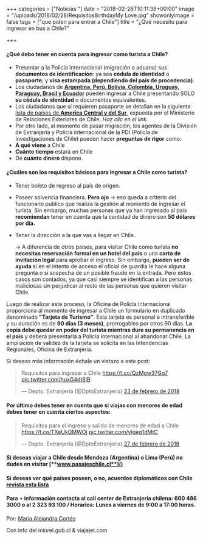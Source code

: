 +++
categories = ["Noticias "]
date = "2018-02-28T10:11:38+00:00"
image = "/uploads/2018/02/28/RequisitosBirthdayMy Love.jpg"
showonlyimage = false
tags = ["que piden para entrar a Chile"]
title = "¿Qué necesito para ingresar en bus a Chile?"

+++
#### **¿Qué debo tener en cuenta para ingresar como turista a Chile?**

* Presentar a la Policía Internacional (migración o aduana) sus **documentos de identificación**: ya sea **cédula de identidad** o **pasaporte**; y **visa estampada (dependiendo del país de procedencia)**.
* Los ciudadanos de [**Argentina, Perú, Bolivia, Colombia, Uruguay, Paraguay, Brasil y Ecuador**](https://minrel.gob.cl/las-americas/minrel/2010-06-15/100334.html) pueden ingresar a Chile presentando SOLO **su cédula de identidad** o documentos equivalentes.
* Los ciudadanos que sí requieren pasaporte se detallan en la siguiente [lista de países de **America Central y del Sur**](https://minrel.gob.cl/las-americas/minrel/2010-06-15/100334.html), expuesta por el Ministerio de Relaciones Exteriores de Chile. _Haz clic en el link._
* Por otro lado, al momento de pasar migración, los agentes de la División de Extranjería y Policía internacional de la PDI (Policía de Investigaciones de Chile) pueden hacer **preguntas de rigor** como:
* **A qué viene** a Chile
* **Cuánto tiempo** estará en Chile
* De **cuánto dinero** dispone.

#### **¿Cuáles son los requisitos básicos para ingresar a Chile como turista?**

* Tener boleto de regreso al país de origen.
* Poseer solvencia financiera. **Pero ojo** → eso queda a criterio del funcionario publico que realiza la gestión al momento de ingresar el turista. Sin embargo, muchas personas que ya han ingresado al país **recomiendan** tener en cuenta que la cantidad de dinero son **50 dólares por día.**
* Tener la dirección a la que vas a llegar en Chile.

  → A diferencia de otros países, para visitar Chile como turista **no necesitas reservación formal en un hotel del país** o una **carta de invitación legal** para aprobar el ingreso. Sin embargo, **pueden ser de ayuda** si en el intento de acceso el oficial de guardia le hace alguna pregunta o si sospecha de un posible fraude en la entrada. Pero estos casos son contados, ya que casi siempre se identifican a las personas maliciosas sin perjudicar al resto de las personas que quieren visitar Chile.

Luego de realizar este proceso, la Oficina de Policía Internacional proporciona al momento de ingresar a Chile un formulario en duplicado denominado **"Tarjeta de Turismo"**. Esta tarjeta es personal e intransferible y su duración es de **90 días (3 meses)**, prorrogables por otros 90 días. **La copia debe quedar en poder del turista mientras dure su permanencia en el país** y deberá presentarla a Policía Internacional al abandonar Chile. La ampliación de validez de la tarjeta se solicita en las Intendencias Regionales, Oficina de Extranjería.

Si deseas más información échale un vistazo a este post:

<blockquote class="twitter-tweet" data-lang="es"><p lang="es" dir="ltr">Requisitos para ingresar a Chile <a href="https://t.co/QzMgw37Gq7">https://t.co/QzMgw37Gq7</a> <a href="https://t.co/huxG4dt6jB">pic.twitter.com/huxG4dt6jB</a></p>— Depto. Extranjería (@DptoExtranjeria) <a href="https://twitter.com/DptoExtranjeria/status/967081626738991104?ref_src=twsrc%5Etfw">23 de febrero de 2018</a></blockquote>
<script async src="https://platform.twitter.com/widgets.js" charset="utf-8"></script>

#### **Por último debes tener en cuenta que si viajas con menores de edad debes tener en cuenta ciertos aspectos:**

<blockquote class="twitter-tweet" data-lang="es"><p lang="es" dir="ltr">Requisitos para el ingreso y salida de menores de edad a Chile <a href="https://t.co/TXeUkQMWOj">https://t.co/TXeUkQMWOj</a> <a href="https://t.co/vIgeg1dMtC">pic.twitter.com/vIgeg1dMtC</a></p>— Depto. Extranjería (@DptoExtranjeria) <a href="https://twitter.com/DptoExtranjeria/status/968576471810879488?ref_src=twsrc%5Etfw">27 de febrero de 2018</a></blockquote>
<script async src="https://platform.twitter.com/widgets.js" charset="utf-8"></script>

#### Si deseas viajar a Chile desde **Mendoza (Argentina) o Lima (Perú)** no dudes en visitar [**www.pasajeschile.cl**]()

#### Si deseas ver qué países poseen, o no, acuerdos diplomáticos con Chile [revista esta lista](https://www.viajejet.com/consejos-documentacion-y-requisitos-para-viajar-a-chile/)

#### **Para + información** contacta al call center de Extranjería chilena: 600 486 3000 o al 2 323 93 100 / Horarios: Lunes a viernes de 9:00 a 17:00 horas.

Por: [María Alejandra Cortés ](http://bit.ly/2BUbMGO)

Con info del minrel.gob.cl & viajejet.com